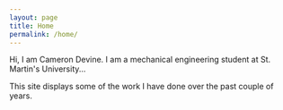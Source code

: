 ```yaml
---
layout: page
title: Home
permalink: /home/
---
```


Hi, I am Cameron Devine. I am a mechanical engineering student at St. Martin's University...

This site displays some of the work I have done over the past couple of years.
